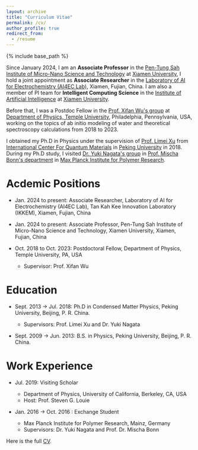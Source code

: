 ```yaml
---
layout: archive
title: "Curriculum Vitae"
permalink: /cv/
author_profile: true
redirect_from:
  - /resume
---
```



{% include base_path %}

Since January 2024, I am an **Associate Professor** in the [Pen-Tung Sah Institute of Micro-Nano Science and Technology](https://sbd.xmu.edu.cn/info/1096/8589.htm) at [Xiamen University](https://www.xmu.edu.cn/), I hold a joint appointment as **Associate Researcher** in the [Laboratory of AI for Electrochemistry (AI4EC Lab)](https://ai4ec.ikkem.com/), Xiamen, Fujian, China. I am also a member of PI team for **Intelligent Computing Science** in the [Institute of Artificial Intelligence](https://iai.xmu.edu.cn/team/PI2025/xkjc/znjskx.htm) at [Xiamen University](https://www.xmu.edu.cn/).


Before that, I was a Postdoc Fellow in the [Prof. Xifan Wu's group](https://sites.temple.edu/xifanwu/) at [Department of Physics, Temple University](https://phys.cst.temple.edu/), Philadelphia, Pennsylvania, USA, working on the topics of ab initio modeling of water and theoretical spectroscopy calculations from 2018 to 2023.

I obtained my Ph.D in Physics under the supervision of [Prof. Limei Xu](https://xulm.pku.edu.cn/index.htm) from [International Center For Quantum Materials](http://icqm.pku.edu.cn/) in [Peking University](https://www.pku.edu.cn/) in 2018. During my Ph.D study, I visited [Dr. Yuki Nagata's group](https://asunaroyuki.wixsite.com/sstgroup) in [Prof. Mischa Bonn's department](https://www.mpip-mainz.mpg.de/en/bonn) in [Max Planck Institute for Polymer Research](https://www.mpip-mainz.mpg.de/en/home).


Acdemic Positions
======
* Jan. 2024 to present: Associate Researcher, Laboratory of AI for Electrochemistry (AI4EC Lab), Tan Kah Kee Innovation Laboratory (IKKEM), Xiamen, Fujian, China

* Jan. 2024 to present: Associate Professor, Pen-Tung Sah Institute of Micro-Nano Science and Technology, Xiamen University, Xiamen, Fujian, China


* Oct. 2018 to Oct. 2023: Postdoctoral Fellow, Department of Physics, Temple University, PA, USA
  * Supervisor: Prof. Xifan Wu


Education
======
* Sept. 2013 -> Jul. 2018: Ph.D in Condensed Matter Physics, Peking University, Beijing, P. R. China.
  * Supervisors: Prof. Limei Xu and Dr. Yuki Nagata

* Sept. 2009 -> Jun. 2013: B.S. in Physics, Peking University, Beijing, P. R. China.


Work Experience
======
* Jul. 2019: Visiting Scholar
  * Department of Physics, University of California, Berkeley, CA, USA
  * Host: Prof. Steven G. Louie 

* Jan. 2016 -> Oct. 2016 : Exchange Student
  * Max Planck Institute for Polymer Research, Mainz, Germany
  * Supervisors: Dr. Yuki Nagata and Prof. Dr. Mischa Bonn
 
Here is the full [CV](http://fujiepku.github.io/files/CV_Fujie.pdf). 



